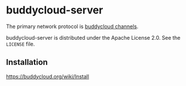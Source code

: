 # buddycloud-server

The primary network protocol is [buddycloud channels](http://buddycloud.org/).

buddycloud-server is distributed under the Apache License 2.0. See the `LICENSE` file.

## Installation

https://buddycloud.org/wiki/Install